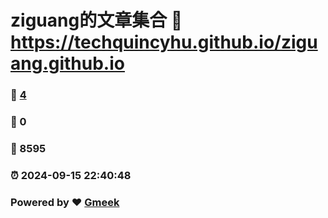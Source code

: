 # ziguang的文章集合 :link: https://techquincyhu.github.io/ziguang.github.io 
### :page_facing_up: [4](https://techquincyhu.github.io/ziguang.github.io/tag.html) 
### :speech_balloon: 0 
### :hibiscus: 8595 
### :alarm_clock: 2024-09-15 22:40:48 
### Powered by :heart: [Gmeek](https://github.com/Meekdai/Gmeek)
